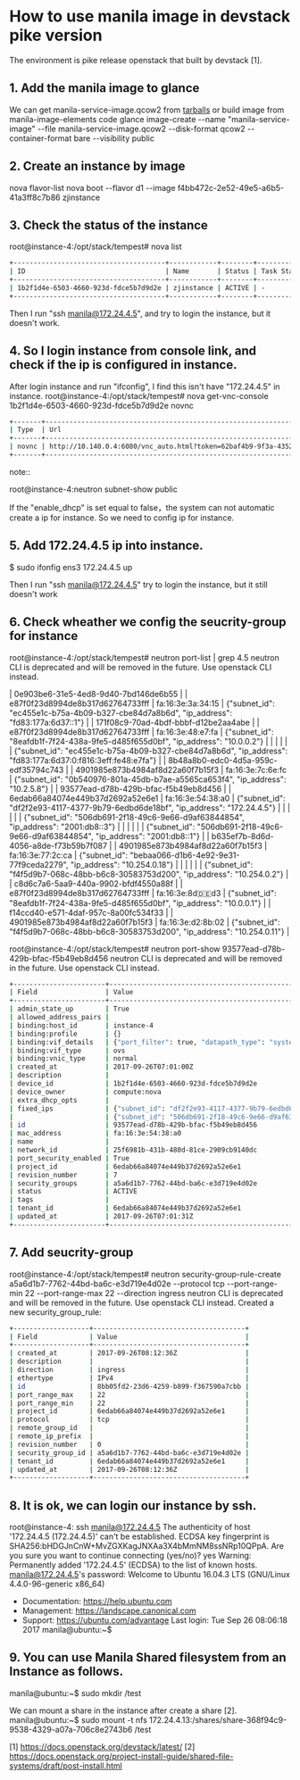 # How to use manila image in devstack pike version

The environment is pike release openstack that built by devstack [1].

## 1. Add the manila image to glance
We can get manila-service-image.qcow2 from [tarballs](https://tarballs.openstack.org/manila-image-elements/images/)
or build image from manila-image-elements code
glance image-create --name "manila-service-image" --file manila-service-image.qcow2 --disk-format qcow2 --container-format bare --visibility public

## 2. Create an instance by image
nova flavor-list
nova boot --flavor d1   --image  f4bb472c-2e52-49e5-a6b5-41a3ff8c7b86  zjinstance

## 3. Check the status of the instance

root@instance-4:/opt/stack/tempest# nova list
```bash
+--------------------------------------+------------+--------+------------+-------------+--------------------------------+
| ID                                   | Name       | Status | Task State | Power State | Networks                       |
+--------------------------------------+------------+--------+------------+-------------+--------------------------------+
| 1b2f1d4e-6503-4660-923d-fdce5b7d9d2e | zjinstance | ACTIVE | -          | Running     | public=2001:db8::3, 172.24.4.5 |
+--------------------------------------+------------+--------+------------+-------------+--------------------------------+
```

Then I run "ssh manila@172.24.4.5", and try to login the instance, but it doesn't work.


## 4. So I login instance from console link, and check if the ip is configured in instance.
After login instance and run "ifconfig", I find this isn't have "172.24.4.5" in instance.
root@instance-4:/opt/stack/tempest# nova get-vnc-console  1b2f1d4e-6503-4660-923d-fdce5b7d9d2e novnc
```bash
+-------+---------------------------------------------------------------------------------+
| Type  | Url                                                                             |
+-------+---------------------------------------------------------------------------------+
| novnc | http://10.140.0.4:6080/vnc_auto.html?token=62baf4b9-9f3a-4352-8979-49edf75cc3cd |
+-------+---------------------------------------------------------------------------------+
```

note::

root@instance-4:neutron subnet-show  public

If the "enable_dhcp" is set equal to false，the system can not automatic create a ip for instance.
So we need to config ip for instance.


## 5.  Add 172.24.4.5 ip into instance.

$ sudo ifonfig ens3 172.24.4.5 up


Then I run "ssh manila@172.24.4.5" try to login the instance, but it still doesn't work

## 6. Check wheather we config the seucrity-group for instance
root@instance-4:/opt/stack/tempest# neutron port-list | grep 4.5
neutron CLI is deprecated and will be removed in the future. Use openstack CLI instead.

| 0e903be6-31e5-4ed8-9d40-7bd146de6b55 |      | e87f0f23d8994de8b317d62764733fff | fa:16:3e:3a:34:15 | {"subnet_id": "ec455e1c-b75a-4b09-b327-cbe84d7a8b6d", "ip_address": "fd83:177a:6d37::1"}                    |
| 171f08c9-70ad-4bdf-bbbf-d12be2aa4abe |      | e87f0f23d8994de8b317d62764733fff | fa:16:3e:48:e7:fa | {"subnet_id": "8eafdb1f-7f24-438a-9fe5-d485f655d0bf", "ip_address": "10.0.0.2"}                             |
|                                      |      |                                  |                   | {"subnet_id": "ec455e1c-b75a-4b09-b327-cbe84d7a8b6d", "ip_address": "fd83:177a:6d37:0:f816:3eff:fe48:e7fa"} |
| 8b48a8b0-edc0-4d5a-959c-edf35794c743 |      | 4901985e873b4984af8d22a60f7b15f3 | fa:16:3e:7c:6e:fc | {"subnet_id": "0b540976-801a-45db-b7ae-a5565ca653f4", "ip_address": "10.2.5.8"}                             |
| 93577ead-d78b-429b-bfac-f5b49eb8d456 |      | 6edab66a84074e449b37d2692a52e6e1 | fa:16:3e:54:38:a0 | {"subnet_id": "df2f2e93-4117-4377-9b79-6edbd6de18bf", "ip_address": "172.24.4.5"}                           |
|                                      |      |                                  |                   | {"subnet_id": "506db691-2f18-49c6-9e66-d9af63844854", "ip_address": "2001:db8::3"}                          |
|                                      |      |                                  |                   | {"subnet_id": "506db691-2f18-49c6-9e66-d9af63844854", "ip_address": "2001:db8::1"}                          |
| b635ef7b-8d6d-4056-a8de-f73b59b7f087 |      | 4901985e873b4984af8d22a60f7b15f3 | fa:16:3e:77:2c:ca | {"subnet_id": "bebaa066-d1b6-4e92-9e31-77f9ceda2279", "ip_address": "10.254.0.18"}                          |
|                                      |      |                                  |                   | {"subnet_id": "f4f5d9b7-068c-48bb-b6c8-30583753d200", "ip_address": "10.254.0.2"}                           |
| c8d6c7a6-5aa9-440a-9902-bfdf4550a88f |      | e87f0f23d8994de8b317d62764733fff | fa:16:3e:8d:de:d3 | {"subnet_id": "8eafdb1f-7f24-438a-9fe5-d485f655d0bf", "ip_address": "10.0.0.1"}                             |
| f14ccd40-e571-4daf-957c-8a00fc534f33 |      | 4901985e873b4984af8d22a60f7b15f3 | fa:16:3e:d2:8b:02 | {"subnet_id": "f4f5d9b7-068c-48bb-b6c8-30583753d200", "ip_address": "10.254.0.11"}                          |

root@instance-4:/opt/stack/tempest# neutron port-show 93577ead-d78b-429b-bfac-f5b49eb8d456
neutron CLI is deprecated and will be removed in the future. Use openstack CLI instead.
```bash
+-----------------------+------------------------------------------------------------------------------------+
| Field                 | Value                                                                              |
+-----------------------+------------------------------------------------------------------------------------+
| admin_state_up        | True                                                                               |
| allowed_address_pairs |                                                                                    |
| binding:host_id       | instance-4                                                                         |
| binding:profile       | {}                                                                                 |
| binding:vif_details   | {"port_filter": true, "datapath_type": "system", "ovs_hybrid_plug": true}          |
| binding:vif_type      | ovs                                                                                |
| binding:vnic_type     | normal                                                                             |
| created_at            | 2017-09-26T07:01:00Z                                                               |
| description           |                                                                                    |
| device_id             | 1b2f1d4e-6503-4660-923d-fdce5b7d9d2e                                               |
| device_owner          | compute:nova                                                                       |
| extra_dhcp_opts       |                                                                                    |
| fixed_ips             | {"subnet_id": "df2f2e93-4117-4377-9b79-6edbd6de18bf", "ip_address": "172.24.4.5"}  |
|                       | {"subnet_id": "506db691-2f18-49c6-9e66-d9af63844854", "ip_address": "2001:db8::3"} |
| id                    | 93577ead-d78b-429b-bfac-f5b49eb8d456                                               |
| mac_address           | fa:16:3e:54:38:a0                                                                  |
| name                  |                                                                                    |
| network_id            | 25f6981b-431b-480d-81ce-2909cb9140dc                                               |
| port_security_enabled | True                                                                               |
| project_id            | 6edab66a84074e449b37d2692a52e6e1                                                   |
| revision_number       | 7                                                                                  |
| security_groups       | a5a6d1b7-7762-44bd-ba6c-e3d719e4d02e                                               |
| status                | ACTIVE                                                                             |
| tags                  |                                                                                    |
| tenant_id             | 6edab66a84074e449b37d2692a52e6e1                                                   |
| updated_at            | 2017-09-26T07:01:31Z                                                               |
+-----------------------+------------------------------------------------------------------------------------+
```

## 7.  Add seucrity-group 

root@instance-4:/opt/stack/tempest# neutron security-group-rule-create a5a6d1b7-7762-44bd-ba6c-e3d719e4d02e --protocol tcp --port-range-min 22 --port-range-max 22 --direction ingress
neutron CLI is deprecated and will be removed in the future. Use openstack CLI instead.
Created a new security_group_rule:
```bash
+-------------------+--------------------------------------+
| Field             | Value                                |
+-------------------+--------------------------------------+
| created_at        | 2017-09-26T08:12:36Z                 |
| description       |                                      |
| direction         | ingress                              |
| ethertype         | IPv4                                 |
| id                | 8bb05fd2-23d6-4259-b899-f367590a7cbb |
| port_range_max    | 22                                   |
| port_range_min    | 22                                   |
| project_id        | 6edab66a84074e449b37d2692a52e6e1     |
| protocol          | tcp                                  |
| remote_group_id   |                                      |
| remote_ip_prefix  |                                      |
| revision_number   | 0                                    |
| security_group_id | a5a6d1b7-7762-44bd-ba6c-e3d719e4d02e |
| tenant_id         | 6edab66a84074e449b37d2692a52e6e1     |
| updated_at        | 2017-09-26T08:12:36Z                 |
+-------------------+--------------------------------------+
```

## 8. It is ok, we can login our instance by ssh.
root@instance-4: ssh manila@172.24.4.5
The authenticity of host '172.24.4.5 (172.24.4.5)' can't be established.
ECDSA key fingerprint is SHA256:bHDGJnCnW+MvZGXKagJNXAa3X4bMmNM8ssNRp10QPpA.
Are you sure you want to continue connecting (yes/no)? yes
Warning: Permanently added '172.24.4.5' (ECDSA) to the list of known hosts.
manila@172.24.4.5's password: 
Welcome to Ubuntu 16.04.3 LTS (GNU/Linux 4.4.0-96-generic x86_64)

 * Documentation:  https://help.ubuntu.com
 * Management:     https://landscape.canonical.com
 * Support:        https://ubuntu.com/advantage
Last login: Tue Sep 26 08:06:18 2017
manila@ubuntu:~$ 

## 9.  You can use Manila Shared filesystem from an Instance as follows.
manila@ubuntu:~$ sudo mkdir /test

We can mount a share in the instance after create a share [2].
manila@ubuntu:~$ sudo mount -t nfs 172.24.4.13:/shares/share-368f94c9-9538-4329-a07a-706c8e2743b6 /test 


[1]  https://docs.openstack.org/devstack/latest/
[2]  https://docs.openstack.org/project-install-guide/shared-file-systems/draft/post-install.html

